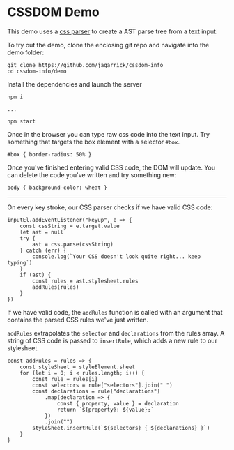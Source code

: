 # CSSDOM Demo

This demo uses a [css parser](https://github.com/reworkcss/css) to create a AST parse tree from a text input.

To try out the demo, clone the enclosing git repo and navigate into the demo folder:

```
git clone https://github.com/jaqarrick/cssdom-info
cd cssdom-info/demo
```

Install the dependencies and launch the server

```
npm i

...

npm start
```

Once in the browser you can type raw css code into the text input. Try something that targets the box element with a selector `#box`.

```
#box { border-radius: 50% }
```

Once you've finished entering valid CSS code, the DOM will update. You can delete the code you've written and try something new:

```
body { background-color: wheat }
```

---

On every key stroke, our CSS parser checks if we have valid CSS code:

```
inputEl.addEventListener("keyup", e => {
	const cssString = e.target.value
	let ast = null
	try {
		ast = css.parse(cssString)
	} catch (err) {
		console.log(`Your CSS doesn't look quite right... keep typing`)
	}
	if (ast) {
		const rules = ast.stylesheet.rules
		addRules(rules)
	}
})
```

If we have valid code, the `addRules` function is called with an argument that contains the parsed CSS rules we've just written.

`addRules` extrapolates the `selector` and `declarations` from the rules array. A string of CSS code is passed to `insertRule`, which adds a new rule to our stylesheet.

```
const addRules = rules => {
	const styleSheet = styleElement.sheet
	for (let i = 0; i < rules.length; i++) {
		const rule = rules[i]
		const selectors = rule["selectors"].join(" ")
		const declarations = rule["declarations"]
			.map(declaration => {
				const { property, value } = declaration
				return `${property}: ${value};`
			})
			.join("")
		styleSheet.insertRule(`${selectors} { ${declarations} }`)
	}
}
```
